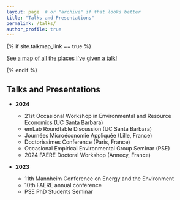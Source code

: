 ```yaml
---
layout: page  # or "archive" if that looks better
title: "Talks and Presentations"
permalink: /talks/
author_profile: true
---
```


{% if site.talkmap_link == true %}
<p style="text-decoration:underline;"><a href="/talkmap.html">See a map of all the places I've given a talk!</a></p>
{% endif %}


## Talks and Presentations

<!-- You can use Markdown for each talk entry, and HTML for styling if needed -->

- **2024**  
    - 21st Occasional Workshop in Environmental and Resource Economics (UC Santa Barbara)
    - emLab Roundtable Discussion (UC Santa Barbara)
    - Journées Microéconomie Appliquée (Lille, France)
    - Doctorissimes Conference (Paris, France)
    - Occasional Empirical Environmental Group Seminar (PSE)
    - 2024 FAERE Doctoral Workshop (Annecy, France)

- **2023**
    - 11th Mannheim Conference on Energy and the Environment
    - 10th FAERE annual conference
    - PSE PhD Students Seminar

<!-- Add more talks as needed -->
